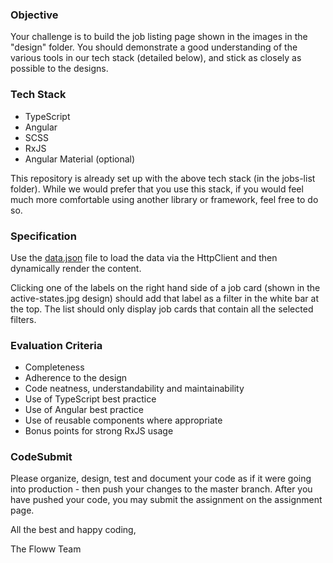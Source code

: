 ### Objective

Your challenge is to build the job listing page shown in the images in the "design" folder. You should demonstrate a good understanding of the various tools in our tech stack (detailed below), and stick as closely as possible to the designs. 

### Tech Stack

 - TypeScript
 - Angular
 - SCSS
 - RxJS
 - Angular Material (optional)

This repository is already set up with the above tech stack (in the jobs-list folder). While we would prefer that you use this stack, if you would feel much more comfortable using another library or framework, feel free to do so. 

### Specification

Use the [data.json](./data.json) file to load the data via the HttpClient and then dynamically render the content. 

Clicking one of the labels on the right hand side of a job card (shown in the active-states.jpg design) should add that label as a filter in the white bar at the top. The list should only display job cards that contain all the selected filters.

### Evaluation Criteria

 - Completeness
 - Adherence to the design
 - Code neatness, understandability and maintainability 
 - Use of TypeScript best practice
 - Use of Angular best practice
 - Use of reusable components where appropriate
 - Bonus points for strong RxJS usage

### CodeSubmit

Please organize, design, test and document your code as if it were going into production - then push your changes to the master branch. After you have pushed your code, you may submit the assignment on the assignment page.

All the best and happy coding,

The Floww Team